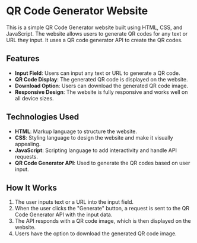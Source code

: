 # QR Code Generator Website

This is a simple QR Code Generator website built using HTML, CSS, and JavaScript. The website allows users to generate QR codes for any text or URL they input. It uses a QR code generator API to create the QR codes.

## Features

- **Input Field**: Users can input any text or URL to generate a QR code.
- **QR Code Display**: The generated QR code is displayed on the website.
- **Download Option**: Users can download the generated QR code image.
- **Responsive Design**: The website is fully responsive and works well on all device sizes.

## Technologies Used

- **HTML**: Markup language to structure the website.
- **CSS**: Styling language to design the website and make it visually appealing.
- **JavaScript**: Scripting language to add interactivity and handle API requests.
- **QR Code Generator API**: Used to generate the QR codes based on user input.

## How It Works

1. The user inputs text or a URL into the input field.
2. When the user clicks the "Generate" button, a request is sent to the QR Code Generator API with the input data.
3. The API responds with a QR code image, which is then displayed on the website.
4. Users have the option to download the generated QR code image.

